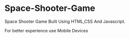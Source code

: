 # Space-Shooter-Game
Space Shooter Game Built Using HTML,CSS And Javascript.

For better experience use Mobile Devices
